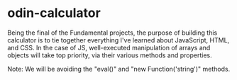 # odin-calculator

Being the final of the Fundamental projects, the purpose of building this calculator is to tie together everything I've learned about JavaScript, HTML, and CSS. In the case of JS, well-executed manipulation of arrays and objects will take top priority, via their various methods and properties. 

Note: We will be avoiding the "eval()" and "new Function('string')" methods.